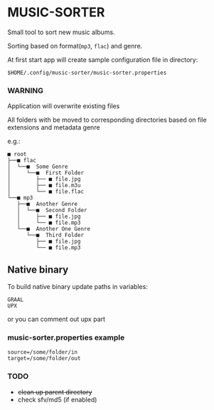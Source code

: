 MUSIC-SORTER
========================
Small tool to sort new music albums.

Sorting based on format(`mp3`, `flac`) and genre.


At first start app will create sample configuration file in directory:

`$HOME/.config/music-sorter/music-sorter.properties`

### WARNING
Application will overwrite existing files

All folders with be moved to corresponding directories based on file extensions and metadata genre

e.g.:

```
■ root
├──■ flac
│  └──■  Some Genre
│     └──■  First Folder
│        ├── ■ file.jpg
│        ├── ■ file.m3u
│        └── ■ file.flac
└──■ mp3
   ├──■  Another Genre
   │  └──■  Second Folder
   │     ├── ■ file.jpg
   │     └── ■ file.mp3
   └──■  Another One Genre
      └──■  Third Folder
         ├── ■ file.jpg
         └── ■ file.mp3
```

## Native binary
To build native binary update paths in variables:
```
GRAAL
UPX
```
or you can comment out upx part

### music-sorter.properties example
```
source=/some/folder/in
target=/some/folder/out
```

### TODO

- ~~clean up parent directory~~
- check sfv/md5 (if enabled)
